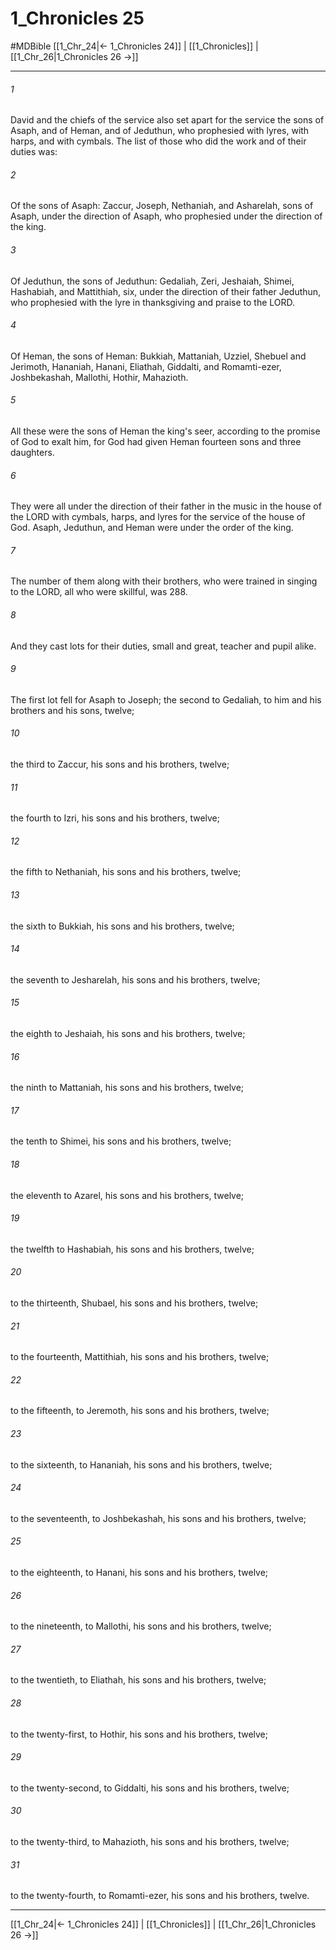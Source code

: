 # 1_Chronicles 25
#MDBible
[[1_Chr_24|← 1_Chronicles 24]] | [[1_Chronicles]] | [[1_Chr_26|1_Chronicles 26 →]]

***

###### 1 
David and the chiefs of the service also set apart for the service the sons of Asaph, and of Heman, and of Jeduthun, who prophesied with lyres, with harps, and with cymbals. The list of those who did the work and of their duties was: 

###### 2 
Of the sons of Asaph: Zaccur, Joseph, Nethaniah, and Asharelah, sons of Asaph, under the direction of Asaph, who prophesied under the direction of the king. 

###### 3 
Of Jeduthun, the sons of Jeduthun: Gedaliah, Zeri, Jeshaiah, Shimei, Hashabiah, and Mattithiah, six, under the direction of their father Jeduthun, who prophesied with the lyre in thanksgiving and praise to the LORD. 

###### 4 
Of Heman, the sons of Heman: Bukkiah, Mattaniah, Uzziel, Shebuel and Jerimoth, Hananiah, Hanani, Eliathah, Giddalti, and Romamti-ezer, Joshbekashah, Mallothi, Hothir, Mahazioth. 

###### 5 
All these were the sons of Heman the king's seer, according to the promise of God to exalt him, for God had given Heman fourteen sons and three daughters. 

###### 6 
They were all under the direction of their father in the music in the house of the LORD with cymbals, harps, and lyres for the service of the house of God. Asaph, Jeduthun, and Heman were under the order of the king. 

###### 7 
The number of them along with their brothers, who were trained in singing to the LORD, all who were skillful, was 288. 

###### 8 
And they cast lots for their duties, small and great, teacher and pupil alike. 

###### 9 
The first lot fell for Asaph to Joseph; the second to Gedaliah, to him and his brothers and his sons, twelve; 

###### 10 
the third to Zaccur, his sons and his brothers, twelve; 

###### 11 
the fourth to Izri, his sons and his brothers, twelve; 

###### 12 
the fifth to Nethaniah, his sons and his brothers, twelve; 

###### 13 
the sixth to Bukkiah, his sons and his brothers, twelve; 

###### 14 
the seventh to Jesharelah, his sons and his brothers, twelve; 

###### 15 
the eighth to Jeshaiah, his sons and his brothers, twelve; 

###### 16 
the ninth to Mattaniah, his sons and his brothers, twelve; 

###### 17 
the tenth to Shimei, his sons and his brothers, twelve; 

###### 18 
the eleventh to Azarel, his sons and his brothers, twelve; 

###### 19 
the twelfth to Hashabiah, his sons and his brothers, twelve; 

###### 20 
to the thirteenth, Shubael, his sons and his brothers, twelve; 

###### 21 
to the fourteenth, Mattithiah, his sons and his brothers, twelve; 

###### 22 
to the fifteenth, to Jeremoth, his sons and his brothers, twelve; 

###### 23 
to the sixteenth, to Hananiah, his sons and his brothers, twelve; 

###### 24 
to the seventeenth, to Joshbekashah, his sons and his brothers, twelve; 

###### 25 
to the eighteenth, to Hanani, his sons and his brothers, twelve; 

###### 26 
to the nineteenth, to Mallothi, his sons and his brothers, twelve; 

###### 27 
to the twentieth, to Eliathah, his sons and his brothers, twelve; 

###### 28 
to the twenty-first, to Hothir, his sons and his brothers, twelve; 

###### 29 
to the twenty-second, to Giddalti, his sons and his brothers, twelve; 

###### 30 
to the twenty-third, to Mahazioth, his sons and his brothers, twelve; 

###### 31 
to the twenty-fourth, to Romamti-ezer, his sons and his brothers, twelve. 

***

[[1_Chr_24|← 1_Chronicles 24]] | [[1_Chronicles]] | [[1_Chr_26|1_Chronicles 26 →]]
